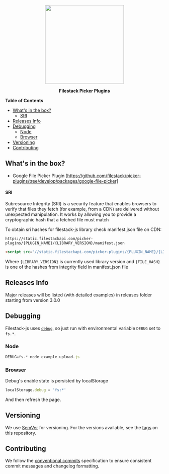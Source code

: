 <p align="center">
  <a href="https://www.filestack.com"><img src="https://static.filestackapi.com/filestack-js.svg?refresh" align="center" width="250" /></a>  
</p>
<p align="center">
  <strong>Filestack Picker Plugins</strong>
</p>

**Table of Contents**

<!-- toc -->
- [What's in the box?](#whats-in-the-box)
    - [SRI](#sri)
- [Releases Info](#releases-info)
- [Debugging](#debugging)
  - [Node](#node)
  - [Browser](#browser)
- [Versioning](#versioning)
- [Contributing](#contributing)

## What's in the box?

- Google File Picker Plugin [https://github.com/filestack/picker-plugins/tree/develop/packages/google-file-picker]


#### SRI
Subresource Integrity (SRI) is a security feature that enables browsers to verify that files they fetch (for example, from a CDN) are delivered without unexpected manipulation. It works by allowing you to provide a cryptographic hash that a fetched file must match

To obtain sri hashes for filestack-js library check manifest.json file on CDN:

```
https://static.filestackapi.com/picker-plugins/{PLUGIN_NAME}/{LIBRARY_VERSION}/manifest.json
```

```HTML
<script src="//static.filestackapi.com/picker-plugins/{PLUGIN_NAME}/{LIBRARY_VERSION}/{PLUGIN_NAME}.js" integrity="{FILE_HASH}" crossorigin="anonymous"></script>
```

Where ```{LIBRARY_VERSION}``` is currently used library version and ```{FILE_HASH}``` is one of the hashes from integrity field in manifest.json file


## Releases Info

Major releases will bo listed (with detailed examples) in releases folder starting from version 3.0.0


## Debugging

Filestack-js uses [`debug`](https://github.com/visionmedia/debug), so just run with environmental variable `DEBUG` set to `fs.*`.

### Node
```js
DEBUG=fs.* node example_upload.js
```

### Browser
Debug's enable state is persisted by localStorage

```js
localStorage.debug = 'fs:*'
```

And then refresh the page.

## Versioning

We use [SemVer](http://semver.org/) for versioning. For the versions available, see the [tags](https://github.com/filestack/picker-plugins/tags) on this repository.

## Contributing

We follow the [conventional commits](https://conventionalcommits.org/) specification to ensure consistent commit messages and changelog formatting.
